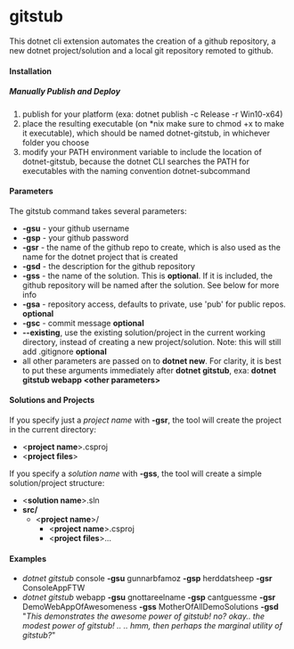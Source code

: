 # gitstub

This dotnet cli extension automates the creation of a github repository, a new dotnet project/solution and a local git repository remoted to github.

#### Installation 

##### Manually Publish and Deploy

1. publish for your platform (exa: dotnet publish -c Release -r Win10-x64)
2. place the resulting executable (on *nix make sure to chmod +x to make it executable), which should be named dotnet-gitstub, in whichever folder you choose
3. modify your PATH environment variable to include the location of dotnet-gitstub, because the dotnet CLI searches the PATH for executables with the naming convention dotnet-subcommand 

#### Parameters
The gitstub command takes several parameters:
- **-gsu** - your github username
- **-gsp** - your github password 
- **-gsr** - the name of the github repo to create, which is also used as the name for the dotnet project that is created
- **-gsd** - the description for the github repository
- **-gss** - the name of the solution.  This is **optional**.  If it is included, the github repository will be named after the solution.  See below for more info
- **-gsa** - repository access, defaults to private, use 'pub' for public repos. **optional**
- **-gsc** - commit message **optional**
- **--existing**, use the existing solution/project in the current working directory, instead of creating a new project/solution.  Note: this will still add .gitignore **optional**
- all other parameters are passed on to **dotnet new**. For clarity, it is best to put these arguments immediately after **dotnet gitstub**, exa: **dotnet gitstub webapp &lt;other parameters&gt;**

#### Solutions and Projects  
If you specify just a *project name* with **-gsr**, the tool will create the project in the current directory:
- &lt;**project name**&gt;.csproj
- &lt;**project files**&gt;

If you specify a *solution name* with **-gss**, the tool will create a simple solution/project structure:  
- &lt;**solution name**&gt;.sln
- **src/**
    - &lt;**project name**&gt;/
        - &lt;**project name**&gt;.csproj 
        - &lt;**project files**&gt;...
 
#### Examples
- *dotnet gitstub* console **-gsu** gunnarbfamoz **-gsp** herddatsheep **-gsr** ConsoleAppFTW 
- *dotnet gitstub* webapp **-gsu** gnottareelname **-gsp** cantguessme **-gsr** DemoWebAppOfAwesomeness **-gss** MotherOfAllDemoSolutions **-gsd** "*This demonstrates the awesome power of gitstub! no? okay.. the modest power of gitstub! .. .. hmm, then perhaps the marginal utility of gitstub?*"


